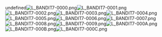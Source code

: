 undefined![L_BANDIT7-0000.png](https://raw.githubusercontent.com/Klokinator/FE-Repo/main/Portrait%20Repository/FE09%20Mugs%20(Path%20of%20Radiance)/FE9%20Vanilla%20Mugs%20(Ingame%20Rips)/Bandit%205/L_BANDIT7-0000.png "L_BANDIT7-0000.png")![L_BANDIT7-0001.png](https://raw.githubusercontent.com/Klokinator/FE-Repo/main/Portrait%20Repository/FE09%20Mugs%20(Path%20of%20Radiance)/FE9%20Vanilla%20Mugs%20(Ingame%20Rips)/Bandit%205/L_BANDIT7-0001.png "L_BANDIT7-0001.png")![L_BANDIT7-0002.png](https://raw.githubusercontent.com/Klokinator/FE-Repo/main/Portrait%20Repository/FE09%20Mugs%20(Path%20of%20Radiance)/FE9%20Vanilla%20Mugs%20(Ingame%20Rips)/Bandit%205/L_BANDIT7-0002.png "L_BANDIT7-0002.png")![L_BANDIT7-0003.png](https://raw.githubusercontent.com/Klokinator/FE-Repo/main/Portrait%20Repository/FE09%20Mugs%20(Path%20of%20Radiance)/FE9%20Vanilla%20Mugs%20(Ingame%20Rips)/Bandit%205/L_BANDIT7-0003.png "L_BANDIT7-0003.png")![L_BANDIT7-0004.png](https://raw.githubusercontent.com/Klokinator/FE-Repo/main/Portrait%20Repository/FE09%20Mugs%20(Path%20of%20Radiance)/FE9%20Vanilla%20Mugs%20(Ingame%20Rips)/Bandit%205/L_BANDIT7-0004.png "L_BANDIT7-0004.png")![L_BANDIT7-0005.png](https://raw.githubusercontent.com/Klokinator/FE-Repo/main/Portrait%20Repository/FE09%20Mugs%20(Path%20of%20Radiance)/FE9%20Vanilla%20Mugs%20(Ingame%20Rips)/Bandit%205/L_BANDIT7-0005.png "L_BANDIT7-0005.png")![L_BANDIT7-0006.png](https://raw.githubusercontent.com/Klokinator/FE-Repo/main/Portrait%20Repository/FE09%20Mugs%20(Path%20of%20Radiance)/FE9%20Vanilla%20Mugs%20(Ingame%20Rips)/Bandit%205/L_BANDIT7-0006.png "L_BANDIT7-0006.png")![L_BANDIT7-0007.png](https://raw.githubusercontent.com/Klokinator/FE-Repo/main/Portrait%20Repository/FE09%20Mugs%20(Path%20of%20Radiance)/FE9%20Vanilla%20Mugs%20(Ingame%20Rips)/Bandit%205/L_BANDIT7-0007.png "L_BANDIT7-0007.png")![L_BANDIT7-0008.png](https://raw.githubusercontent.com/Klokinator/FE-Repo/main/Portrait%20Repository/FE09%20Mugs%20(Path%20of%20Radiance)/FE9%20Vanilla%20Mugs%20(Ingame%20Rips)/Bandit%205/L_BANDIT7-0008.png "L_BANDIT7-0008.png")![L_BANDIT7-0009.png](https://raw.githubusercontent.com/Klokinator/FE-Repo/main/Portrait%20Repository/FE09%20Mugs%20(Path%20of%20Radiance)/FE9%20Vanilla%20Mugs%20(Ingame%20Rips)/Bandit%205/L_BANDIT7-0009.png "L_BANDIT7-0009.png")![L_BANDIT7-000A.png](https://raw.githubusercontent.com/Klokinator/FE-Repo/main/Portrait%20Repository/FE09%20Mugs%20(Path%20of%20Radiance)/FE9%20Vanilla%20Mugs%20(Ingame%20Rips)/Bandit%205/L_BANDIT7-000A.png "L_BANDIT7-000A.png")![L_BANDIT7-000B.png](https://raw.githubusercontent.com/Klokinator/FE-Repo/main/Portrait%20Repository/FE09%20Mugs%20(Path%20of%20Radiance)/FE9%20Vanilla%20Mugs%20(Ingame%20Rips)/Bandit%205/L_BANDIT7-000B.png "L_BANDIT7-000B.png")![L_BANDIT7-000C.png](https://raw.githubusercontent.com/Klokinator/FE-Repo/main/Portrait%20Repository/FE09%20Mugs%20(Path%20of%20Radiance)/FE9%20Vanilla%20Mugs%20(Ingame%20Rips)/Bandit%205/L_BANDIT7-000C.png "L_BANDIT7-000C.png")